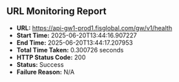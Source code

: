 ## URL Monitoring Report

- **URL:** https://api-gw1-prod1.fisglobal.com/gw/v1/health
- **Start Time:** 2025-06-20T13:44:16.907227
- **End Time:** 2025-06-20T13:44:17.207953
- **Total Time Taken:** 0.300726 seconds
- **HTTP Status Code:** 200
- **Status:** Success
- **Failure Reason:** N/A
